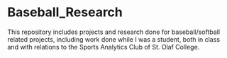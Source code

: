 # Baseball_Research
This repository includes projects and research done for baseball/softball related projects, including work done while I was a student, both in class and with relations to the Sports Analytics Club of St. Olaf College.
